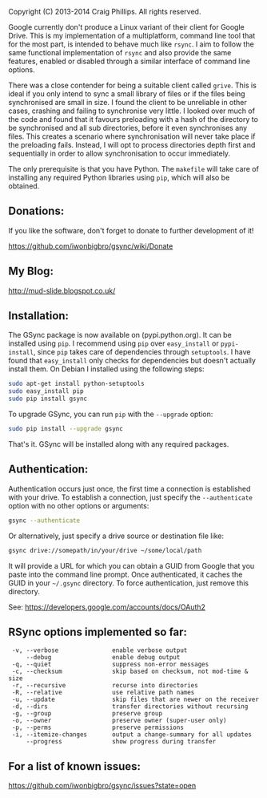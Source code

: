Copyright (C) 2013-2014 Craig Phillips. All rights reserved.

Google currently don't produce a Linux variant of their client for Google
Drive. This is my implementation of a multiplatform, command line tool that
for the most part, is intended to behave much like `rsync`. I aim to follow
the same functional implementation of `rsync` and also provide the same
features, enabled or disabled through a similar interface of command line
options.

There was a close contender for being a suitable client called `grive`. This is
ideal if you only intend to sync a small library of files or if the files being
synchronised are small in size. I found the client to be unreliable in other
cases, crashing and failing to synchronise very little. I looked over much of
the code and found that it favours preloading with a hash of the directory to
be synchronised and all sub directories, before it even synchronises any files.
This creates a scenario where synchronisation will never take place if the
preloading fails. Instead, I will opt to process directories depth first and
sequentially in order to allow synchronisation to occur immediately.

The only prerequisite is that you have Python. The `makefile` will take care of
installing any required Python libraries using `pip`, which will also be
obtained.

## Donations:

If you like the software, don't forget to donate to further development of it!

https://github.com/iwonbigbro/gsync/wiki/Donate

## My Blog:

http://mud-slide.blogspot.co.uk/

## Installation:

The GSync package is now available on (pypi.python.org). It can be installed
using `pip`. I recommend using `pip` over `easy_install` or `pypi-install`,
since `pip` takes care of dependencies through `setuptools`. I have found that
`easy_install` only checks for dependencies but doesn't actually install them.
On Debian I installed using the following steps:
```sh
sudo apt-get install python-setuptools
sudo easy_install pip
sudo pip install gsync
```

To upgrade GSync, you can run `pip` with the `--upgrade` option:
```sh
sudo pip install --upgrade gsync
```

That's it. GSync will be installed along with any required packages.

## Authentication:

Authentication occurs just once, the first time a connection is established
with your drive. To establish a connection, just specify the `--authenticate`
option with no other options or arguments:
```sh
gsync --authenticate
```

Or alternatively, just specify a drive source or destination file like:
```sh
gsync drive://somepath/in/your/drive ~/some/local/path
```

It will provide a URL for which you can obtain a GUID from Google that you
paste into the command line prompt. Once authenticated, it caches the GUID in
your `~/.gsync` directory. To force authentication, just remove this directory.

See: https://developers.google.com/accounts/docs/OAuth2

## RSync options implemented so far:

```
 -v, --verbose               enable verbose output
     --debug                 enable debug output
 -q, --quiet                 suppress non-error messages
 -c, --checksum              skip based on checksum, not mod-time & size
 -r, --recursive             recurse into directories
 -R, --relative              use relative path names
 -u, --update                skip files that are newer on the receiver
 -d, --dirs                  transfer directories without recursing
 -g, --group                 preserve group
 -o, --owner                 preserve owner (super-user only)
 -p, --perms                 preserve permissions
 -i, --itemize-changes       output a change-summary for all updates
     --progress              show progress during transfer
```

## For a list of known issues:

https://github.com/iwonbigbro/gsync/issues?state=open
